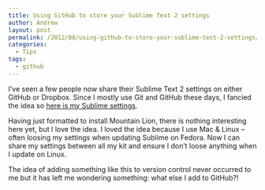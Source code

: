 ```yaml
---
title: Using GitHub to store your Sublime Text 2 settings
author: Andrew
layout: post
permalink: /2012/08/using-github-to-store-your-sublime-text-2-settings/
categories:
  - Tips
tags:
  - github
---
```

I&#8217;ve seen a few people now share their Sublime Text 2 settings on either GitHub or Dropbox. Since I mostly use Git and GitHub these days, I fancied the idea so <a title="Sublime Text 2 User Settings" href="https://github.com/acairns/sublime-text-2-user-settings" target="_blank">here is my Sublime settings</a>.

Having just formatted to install Mountain Lion, there is nothing interesting here yet, but I love the idea. I loved the idea because I use Mac & Linux &#8211; often loosing my settings when updating Sublime on Fedora. Now I can share my settings between all my kit and ensure I don&#8217;t loose anything when I update on Linux.

The idea of adding something like this to version control never occurred to me but it has left me wondering something: what else I add to GitHub?!